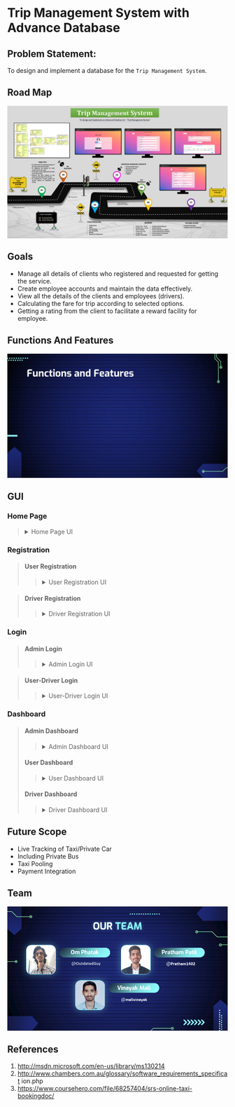 # Trip Management System with Advance Database

## Problem Statement: 
To design and implement a database for the `Trip Management System`.

## Road Map
<img src="./doc/img/POSTER.PNG" alter="Trip Management Poster" align="center" width="auto" height="auto" >

## Goals
- Manage all details of clients who registered and requested for getting the service.   
- Create employee accounts and maintain the data effectively.   
- View all the details of the clients and employees (drivers). 
- Calculating the fare for trip according to selected options.
- Getting a rating from the client to facilitate a reward facility for employee. 

## Functions And Features
<img src="./doc/img/Functions-And-Features.gif" alter="Trip Management Poster" align="center" width="auto" height="auto" >

<br>

## GUI

### Home Page
> <details>	
>   <summary>Home Page UI</summary>
> 
>   <br />
>   <img height="auto" src="./doc/img/UI/Home-Page.jpg" />
> </details>

### Registration

> #### User Registration
> > <details>	
> >   <summary>User Registration UI</summary>
> > 
> >   <br />
> >   <img height="auto" src="./doc/img/UI/Registration-User.jpg" />
> > </details>

> #### Driver Registration
> > <details>	
> >   <summary>Driver Registration UI</summary>
> > 
> >   <br />
> >   <img height="auto" src="./doc/img/UI/Registration-Driver.jpg" />
> > </details>

### Login

> #### Admin Login
> > <details>	
> >   <summary>Admin Login UI</summary>
> > 
> >   <br />
> >   <img height="auto" src="./doc/img/UI/Login-Admin.jpg" />
> > </details>

> #### User-Driver Login
> > <details>	
> >   <summary>User-Driver Login UI</summary>
> > 
> >   <br />
> >   <img height="auto" src="./doc/img/UI/Login-User-Driver.jpg" />
> > </details>


### Dashboard

> #### Admin Dashboard
>
> > <details>	
> >   <summary>Admin Dashboard UI</summary>
> > 
> >   <br />
> >   <img height="auto" src="./doc/img/UI/Dashboard-Admin.jpg" />
> > </details>
>
> #### User Dashboard
> > <details>	
> >   <summary>User Dashboard UI</summary>
> > 
> >   <br />
> >   <img height="auto" src="./doc/img/UI/Dashboard-User.jpg" />
> >   <br>
> > </details>
> 
> #### Driver Dashboard
> > <details>	
> >   <summary>Driver Dashboard UI</summary>
> > 
> >   <br />
> >   <img height="auto" src="./doc/img/UI/Dashboard-Driver.jpg" />
> > </details>



## Future Scope
- Live Tracking of Taxi/Private Car
- Including Private Bus
- Taxi Pooling
- Payment Integration

## Team
<img src="./doc/img/Team.png" alter="Trip Management Poster" align="center" width="auto" height="auto" >


## References
1. http://msdn.microsoft.com/en-us/library/ms130214
1. http://www.chambers.com.au/glossary/software_requirements_specificat ion.php
1. https://www.coursehero.com/file/68257404/srs-online-taxi-bookingdoc/